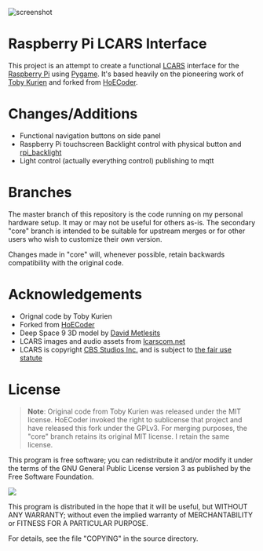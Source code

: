 ![screenshot](screenshot.png)

# Raspberry Pi LCARS Interface
This project is an attempt to create a functional [LCARS](https://en.wikipedia.org/wiki/LCARS) interface for the [Raspberry Pi](https://raspberrypi.org/) using [Pygame](http://www.pygame.org). It's based heavily on the pioneering work of [Toby Kurien](https://tobykurien.com/) and forked from [HoECoder](https://github.com/HoECoder/rpi_lcars).

# Changes/Additions
- Functional navigation buttons on side panel
- Raspberry Pi touchscreen Backlight control with physical button and [rpi_backlight](https://github.com/linusg/rpi-backlight)
- Light control (actually everything control) publishing to mqtt


# Branches
The master branch of this repository is the code running on my personal hardware setup. It may or may not be useful for others as-is. The secondary "core" branch is intended to be suitable for upstream merges or for other users who wish to customize their own version.

Changes made in "core" will, whenever possible, retain backwards compatibility with the original code.

# Acknowledgements
- Orignal code by Toby Kurien
- Forked from [HoECoder](https://github.com/HoECoder/rpi_lcars)
- Deep Space 9 3D model by [David Metlesits](http://thefirstfleet.deviantart.com/)
- LCARS images and audio assets from [lcarscom.net](http://www.lcarscom.net)
- LCARS is copyright [CBS Studios Inc.](http://www.cbs.com/) and is subject to [the fair use statute](http://www.lcars.mobi/legal/)

# License
> **Note**: Original code from Toby Kurien was released under the MIT license. HoECoder invoked the right to sublicense that project and have released this fork under the GPLv3. For merging purposes, the "core" branch retains its original MIT license. I retain the same license.

This program is free software; you can redistribute it and/or modify it under the terms of the GNU General Public License version 3 as published by the Free Software Foundation.

![](https://www.gnu.org/graphics/gplv3-127x51.png)

This program is distributed in the hope that it will be useful, but WITHOUT ANY WARRANTY; without even the implied warranty of MERCHANTABILITY or FITNESS FOR A PARTICULAR PURPOSE.

For details, see the file "COPYING" in the source directory.
